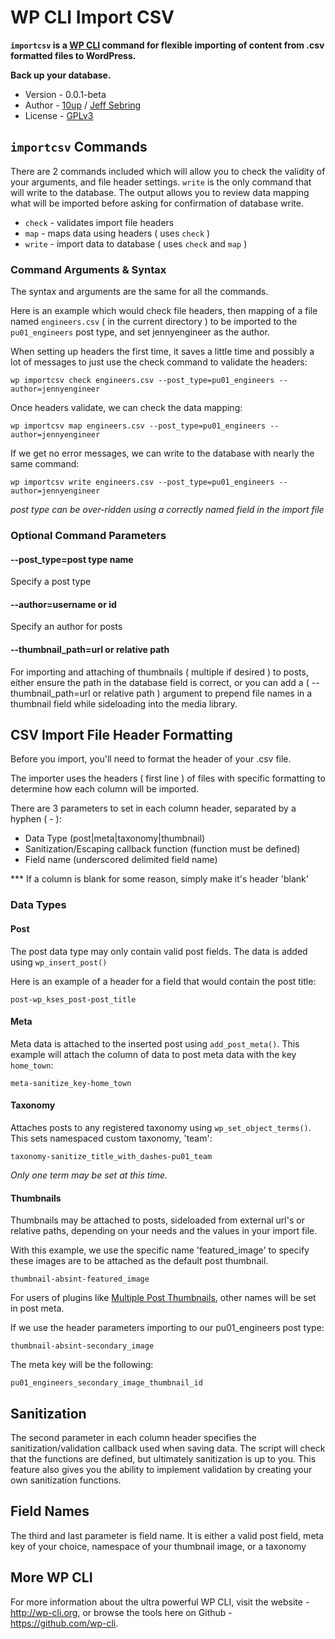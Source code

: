 WP CLI Import CSV
=================

**`importcsv` is a [WP CLI](http://wp-cli.org) command for flexible importing of content from .csv formatted files to WordPress.**

**Back up your database.**

* Version - 0.0.1-beta
* Author - [10up](http://10up.com) / [Jeff Sebring](http://jeffsebring.com)
* License - [GPLv3](http://www.gnu.org/licenses/gpl-3.0.html)

`importcsv` Commands
--------------------

There are 2 commands included which will allow you to check the validity of your arguments, and file header settings. `write` is the only command that will write to the database. The output allows you to review data mapping what will be imported before asking for confirmation of database write.

* `check` - validates import file headers
* `map` - maps data using headers ( uses `check` )
* `write` - import data to database ( uses `check` and `map` )

### Command Arguments & Syntax

The syntax and arguments are the same for all the commands.

Here is an example which would check file headers, then mapping of a file named `engineers.csv` ( in the current directory ) to be imported to the `pu01_engineers` post type, and set jennyengineer as the author. 

When setting up headers the first time, it saves a little time and possibly a lot of messages to just use the check command to validate the headers:

    wp importcsv check engineers.csv --post_type=pu01_engineers --author=jennyengineer

Once headers validate, we can check the data mapping:

    wp importcsv map engineers.csv --post_type=pu01_engineers --author=jennyengineer

If we get no error messages, we can write to the database with nearly the same command:

    wp importcsv write engineers.csv --post_type=pu01_engineers --author=jennyengineer

*post type can be over-ridden using a correctly named field in the import file*

### Optional Command Parameters

#### --post_type=post type name

Specify a post type

#### --author=username or id

Specify an author for posts

#### --thumbnail_path=url or relative path

For importing and attaching of thumbnails ( multiple if desired ) to posts, either ensure the path in the database field is correct, or you can add a ( --thumbnail_path=url or relative path ) argument to prepend file names in a thumbnail field while sideloading into the media library.

CSV Import File Header Formatting
---------------------------------

Before you import, you'll need to format the header of your .csv file.

The importer uses the headers ( first line ) of files with specific formatting to determine how each column will be imported.

There are 3 parameters to set in each column header, separated by a hyphen ( - ):

* Data Type (post|meta|taxonomy|thumbnail)
* Sanitization/Escaping callback function (function must be defined)
* Field name (underscored delimited field name)

*** If a column is blank for some reason, simply make it's header 'blank'

### Data Types

#### Post

The post data type may only contain valid post fields. The data is added using `wp_insert_post()`

Here is an example of a header for a field that would contain the post title:

    post-wp_kses_post-post_title

#### Meta

Meta data is attached to the inserted post using `add_post_meta()`. This example will attach the column of data to post meta data with the key `home_town`:

    meta-sanitize_key-home_town

#### Taxonomy

Attaches posts to any registered taxonomy using `wp_set_object_terms()`. This sets namespaced custom taxonomy, 'team':

    taxonomy-sanitize_title_with_dashes-pu01_team

*Only one term may be set at this time.*

#### Thumbnails

Thumbnails may be attached to posts, sideloaded from external url's or relative paths, depending on your needs and the values in your import file.

With this example, we use the specific name 'featured_image' to specify these images are to be attached as the default post thumbnail.

    thumbnail-absint-featured_image

For users of plugins like [Multiple Post Thumbnails](https://github.com/voceconnect/multi-post-thumbnails), other names will be set in post meta.

If we use the header parameters importing to our pu01_engineers post type:

    thumbnail-absint-secondary_image

The meta key will be the following:

    pu01_engineers_secondary_image_thumbnail_id


## Sanitization

The second parameter in each column header specifies the sanitization/validation callback used when saving data. The script will check that the functions are defined, but ultimately sanitization is up to you. This feature also gives you the ability to implement validation by creating your own sanitization functions.

## Field Names

The third and last parameter is field name. It is either a valid post field, meta key of your choice, namespace of your thumbnail image, or a taxonomy

## More WP CLI

For more information about the ultra powerful WP CLI, visit the website - http://wp-cli.org, or browse the tools here on Github - https://github.com/wp-cli.